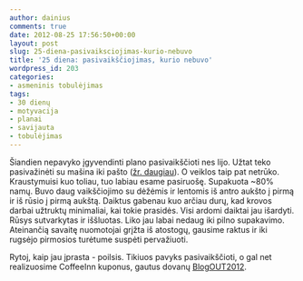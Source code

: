 ```yaml
---
author: dainius
comments: true
date: 2012-08-25 17:56:50+00:00
layout: post
slug: 25-diena-pasivaiksciojimas-kurio-nebuvo
title: '25 diena: pasivaikščiojimas, kurio nebuvo'
wordpress_id: 203
categories:
- asmeninis tobulėjimas
tags:
- 30 dienų
- motyvacija
- planai
- savijauta
- tobulėjimas
---
```


Šiandien nepavyko įgyvendinti plano pasivaikščioti nes lijo. Užtat teko pasivažinėti su mašina iki pašto ([žr. daugiau](http://30dienu.lt/24-diena-ivertinkime-aplink-slypincias-galimybes/)). O veiklos taip pat netrūko. Kraustymuisi kuo toliau, tuo labiau esame pasiruošę. Supakuota ~80% namų. Buvo daug vaikščiojimo su dėžėmis ir lentomis iš antro aukšto į pirmą ir iš rūsio į pirmą aukštą. Daiktus gabenau kuo arčiau durų, kad krovos darbai užtruktų minimaliai, kai tokie prasidės. Visi ardomi daiktai jau išardyti. Rūsys sutvarkytas ir iššluotas. Liko jau labai nedaug iki pilno supakavimo. Ateinančią savaitę nuomotojai grįžta iš atostogų, gausime raktus ir iki rugsėjo pirmosios turėtume suspėti pervažiuoti.

Rytoj, kaip jau įprasta - poilsis. Tikiuos pavyks pasivaikščioti, o gal net realizuosime CoffeeInn kuponus, gautus dovanų [BlogOUT2012](http://eitne.lt/2012/blogout2012/).
